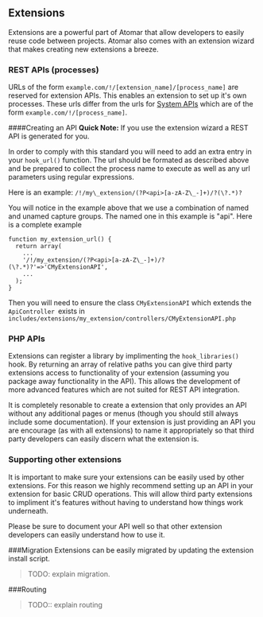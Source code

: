 Extensions
---
Extensions are a powerful part of Atomar that allow developers to easily reuse code between projects. Atomar also comes with an extension wizard that makes creating new extensions a breeze.

### REST APIs (processes)

URLs of the form `example.com/!/[extension_name]/[process_name]` are reserved for extension APIs. This enables an extension to set up it's own processes. These urls differ from the urls for [System APIs](/admin/documentation/core/APIs) which are of the form `example.com/!/[process_name]`. 

####Creating an API
**Quick Note:** If you use the extension wizard a REST API is generated for you.

In order to comply with this standard you will need to add an extra entry in your `hook_url()` function. The url should be formated as described above and be prepared to collect the process name to execute as well as any url parameters using regular expressions.

 Here is an example: `/!/my\_extension/(?P<api>[a-zA-Z\_-]+)/?(\?.*)?`

You will notice in the example above that we use a combination of named and unamed capture groups. The named one in this example is "api". Here is a complete example

    function my_extension_url() {
      return array(
        ...
        '/!/my_extension/(?P<api>[a-zA-Z\_-]+)/?(\?.*)?'=>'CMyExtensionAPI',
        ...
      );
    }

Then you will need to ensure the class `CMyExtensionAPI` which extends the `ApiController `exists in `includes/extensions/my_extension/controllers/CMyExtensionAPI.php`

### PHP APIs

Extensions can register a library by implimenting the `hook_libraries()` hook. By returning an array of relative paths you can give third party extensions access to functionality of your extension (assuming you package away functionality in the API). This allows the development of more advanced features which are not suited for REST API integration.

It is completely resonable to create a extension that only provides an API without any additional pages or menus (though you should still always include some documentation). If your extension is just providing an API you are encourage (as with all extensions) to name it appropriately so that third party developers can easily discern what the extension is.

### Supporting other extensions

It is important to make sure your extensions can be easily used by other extensions. For this reason we highly recommend setting up an API in your extension for basic CRUD operations. This will allow third party extensions to impliment it's features without having to understand how things work underneath.

Please be sure to document your API well so that other extension developers can easily understand how to use it.


###Migration
Extensions can be easily migrated by updating the extension install script.

>TODO: explain migration.

###Routing

>TODO:: explain routing